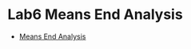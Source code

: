 # Lab6 Means End Analysis
- [Means End Analysis](https://colab.research.google.com/drive/1wzy9yWM7H0cGy2NgHVqseBJMt3u3rcqY?usp=sharing)